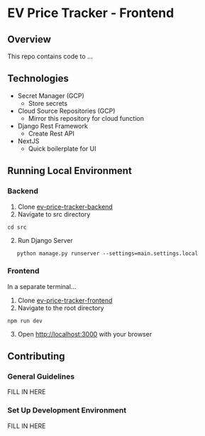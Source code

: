 # EV Price Tracker - Frontend

## Overview

This repo contains code to ...

## Technologies

- Secret Manager (GCP)
  - Store secrets
- Cloud Source Repositories (GCP)
  - Mirror this repository for cloud function
- Django Rest Framework
  - Create Rest API
- NextJS
  - Quick boilerplate for UI

## Running Local Environment

### Backend

1. Clone [ev-price-tracker-backend](https://github.com/issaloo/ev-price-tracker-backend)
2. Navigate to src directory

```Shell
cd src
```

2. Run Django Server

```Shell
   python manage.py runserver --settings=main.settings.local
```

### Frontend

In a separate terminal...

1. Clone [ev-price-tracker-frontend](https://github.com/issaloo/ev-price-tracker-frontend)
2. Navigate to the root directory

```Shell
npm run dev
```

3. Open [http://localhost:3000](http://localhost:3000) with your browser

## Contributing

### General Guidelines

FILL IN HERE

### Set Up Development Environment

FILL IN HERE
